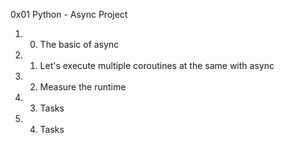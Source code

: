 0x01 Python - Async Project
1. 0. The basic of async
2. 1. Let's execute multiple coroutines at the same with async
3. 2. Measure the runtime
4. 3. Tasks
5. 4. Tasks
